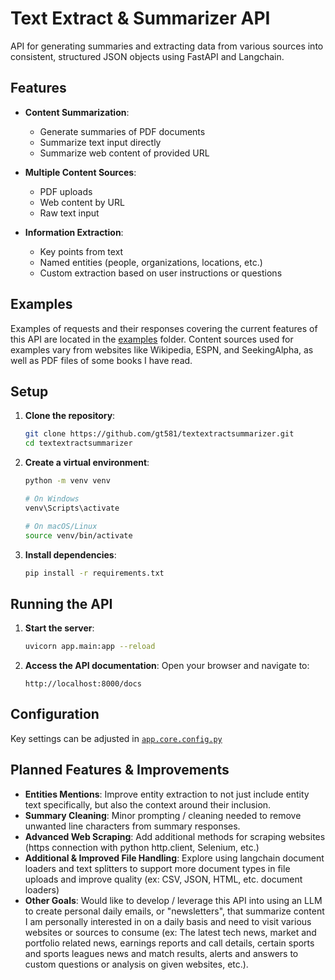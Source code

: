 # Text Extract & Summarizer API

API for generating summaries and extracting data from various sources into consistent, structured JSON objects using FastAPI and Langchain.

## Features

- **Content Summarization**:
  - Generate summaries of PDF documents
  - Summarize text input directly
  - Summarize web content of provided URL

- **Multiple Content Sources**:
  - PDF uploads
  - Web content by URL
  - Raw text input

- **Information Extraction**:
  - Key points from text
  - Named entities (people, organizations, locations, etc.)
  - Custom extraction based on user instructions or questions

## Examples

Examples of requests and their responses covering the current features of this API are located in the [examples](./examples) folder. Content sources used for examples vary from websites like Wikipedia, ESPN, and SeekingAlpha, as well as PDF files of some books I have read.

## Setup

1. **Clone the repository**:
   ```bash
   git clone https://github.com/gt581/textextractsummarizer.git
   cd textextractsummarizer
   ```

2. **Create a virtual environment**:
   ```bash
   python -m venv venv
   
   # On Windows
   venv\Scripts\activate
   
   # On macOS/Linux
   source venv/bin/activate
   ```

3. **Install dependencies**:
   ```bash
   pip install -r requirements.txt
   ```

## Running the API

1. **Start the server**:
   ```bash
   uvicorn app.main:app --reload
   ```

2. **Access the API documentation**:
   Open your browser and navigate to:
   ```
   http://localhost:8000/docs
   ```

## Configuration

Key settings can be adjusted in [`app.core.config.py`](./app/core/config.py)

## Planned Features & Improvements

- **Entities Mentions**: Improve entity extraction to not just include entity text specifically, but also the context around their inclusion.
- **Summary Cleaning**: Minor prompting / cleaning needed to remove unwanted line characters from summary responses.
- **Advanced Web Scraping**: Add additional methods for scraping websites (https connection with python http.client, Selenium, etc.)
- **Additional & Improved File Handling**: Explore using langchain document loaders and text splitters to support more document types in file uploads and improve quality (ex: CSV, JSON, HTML, etc. document loaders)
- **Other Goals**: Would like to develop / leverage this API into using an LLM to create personal daily emails, or "newsletters", that summarize content I am personally interested in on a daily basis and need to visit various websites or sources to consume (ex: The latest tech news, market and portfolio related news, earnings reports and call details, certain sports and sports leagues news and match results, alerts and answers to custom questions or analysis on given websites, etc.).